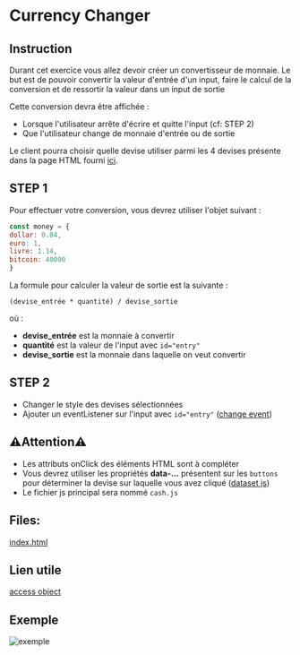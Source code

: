 # Currency Changer

## Instruction

Durant cet exercice vous allez devoir créer un convertisseur de monnaie. Le but est de pouvoir convertir la valeur d'entrée d'un input, faire le calcul de la conversion et de ressortir la valeur dans un input de sortie

Cette conversion devra être affichée : 

- Lorsque l'utilisateur arrête d'écrire et quitte l'input (cf: STEP 2)
- Que l'utilisateur change de monnaie d'entrée ou de sortie

Le client pourra choisir quelle devise utiliser parmi les 4 devises présente dans la page HTML fourni [ici](https://github.com/Lyon-Ynov-Campus/YTrack/blob/master/subjects/exo-exam-challenge-js/currency-changer/index.html).

## STEP 1

Pour effectuer votre conversion, vous devrez utiliser l'objet suivant : 

``` js
const money = {
dollar: 0.84,
euro: 1,
livre: 1.14,
bitcoin: 40000
}
```

La formule pour calculer la valeur de sortie est la suivante : 

`(devise_entrée * quantité) / devise_sortie`

où : 

- **devise_entrée** est la monnaie à convertir
- **quantité** est la valeur de l'input avec `id="entry"`
- **devise_sortie** est la monnaie dans laquelle on veut convertir

## STEP 2

- Changer le style des devises sélectionnées 
- Ajouter un eventListener sur l'input avec `id="entry"` ([change event](https://developer.mozilla.org/fr/docs/Web/API/HTMLElement/change_event))

## ⚠️Attention⚠️

- Les attributs onClick des éléments HTML sont à compléter
- Vous devrez utiliser les propriétés **data-...** présentent sur les `buttons` pour déterminer la devise sur laquelle vous avez cliqué ([dataset js](https://developer.mozilla.org/en-US/docs/Web/API/HTMLElement/dataset))
- Le fichier js principal sera nommé ```cash.js```

## Files:
[index.html](./currency-changer.html)

## Lien utile

[access object](https://stackoverflow.com/questions/4255472/javascript-object-access-variable-property-by-name-as-string)

## Exemple

![exemple](https://i.imgur.com/7OFe6Dd.gif)